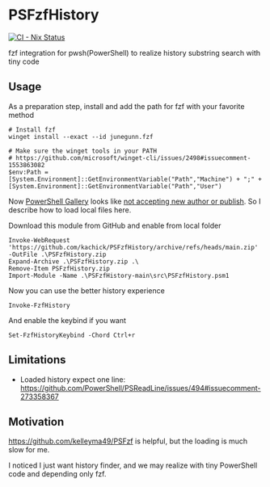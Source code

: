 # PSFzfHistory

[![CI - Nix Status](https://github.com/kachick/PSFzfHistory/actions/workflows/ci-nix.yml/badge.svg?branch=main)](https://github.com/kachick/PSFzfHistory/actions/workflows/ci-nix.yml?query=branch%3Amain+)

fzf integration for pwsh(PowerShell) to realize history substring search with tiny code

## Usage

As a preparation step, install and add the path for fzf with your favorite method

```pwsh
# Install fzf
winget install --exact --id junegunn.fzf

# Make sure the winget tools in your PATH
# https://github.com/microsoft/winget-cli/issues/2498#issuecomment-1553863082
$env:Path = [System.Environment]::GetEnvironmentVariable("Path","Machine") + ";" + [System.Environment]::GetEnvironmentVariable("Path","User")
```

Now [PowerShell Gallery](https://www.powershellgallery.com/) looks like [not accepting new author or publish](https://github.com/PowerShell/PowerShellGallery/issues/266). So I describe how to load local files here.

Download this module from GitHub and enable from local folder

```pwsh
Invoke-WebRequest 'https://github.com/kachick/PSFzfHistory/archive/refs/heads/main.zip' -OutFile .\PSFzfHistory.zip
Expand-Archive .\PSFzfHistory.zip .\
Remove-Item PSFzfHistory.zip
Import-Module -Name .\PSFzfHistory-main\src\PSFzfHistory.psm1
```

Now you can use the better history experience

```pwsh
Invoke-FzfHistory
```

And enable the keybind if you want

```pwsh
Set-FzfHistoryKeybind -Chord Ctrl+r
```

## Limitations

- Loaded history expect one line: https://github.com/PowerShell/PSReadLine/issues/494#issuecomment-273358367

## Motivation

https://github.com/kelleyma49/PSFzf is helpful, but the loading is much slow for me.

I noticed I just want history finder, and we may realize with tiny PowerShell code and depending only fzf.
